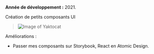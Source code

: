 **Année de développement :** 2021.</br>

Création de petits composants UI<br/>
> ![Image of Yaktocat](https://imgur.com/vsotPEB.png)

Améliorations :
- Passer mes composants sur Storybook, React en Atomic Design.